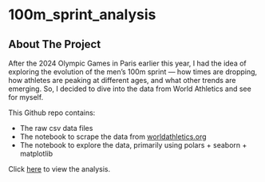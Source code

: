 # 100m_sprint_analysis

## About The Project

After the 2024 Olympic Games in Paris earlier this year, I had the idea of exploring the evolution of the men’s 100m sprint — how times are dropping, how athletes are peaking at different ages, and what other trends are emerging. So, I decided to dive into the data from World Athletics and see for myself.

This Github repo contains:
- The raw csv data files
- The notebook to scrape the data from [worldathletics.org](https://worldathletics.org/records/all-time-toplists/sprints/100-metres/outdoor/men/senior?regionType=world&timing=electronic&windReading=regular&page=1&bestResultsOnly=false&firstDay=1900-01-01&lastDay=2024-11-27)
- The notebook to explore the data, primarily using polars + seaborn + matplotlib

Click [here](https://nbviewer.org/gist/tasmitaros/3d65eff9c5c58f3e2ad5531dc89cec84) to view the analysis.